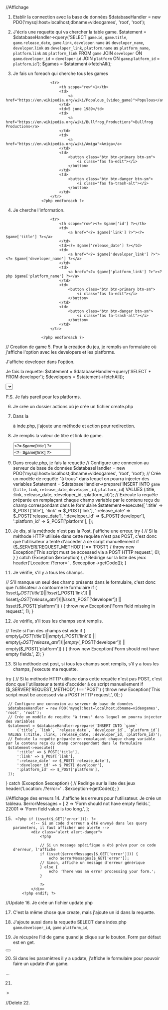//Affichage

1. Etablir la connection avec la base de données
$databaseHandler = new PDO('mysql:host=localhost;dbname=videogames', 'root', 'root');

2. J'écris une requette qui va chercher la table game.
$statement = $databaseHandler->query('SELECT
    `game`.`id`,
    `game`.`title`,
    `game`.`release_date`,
    `game`.`link`,
    `developer`.`name` as `developer_name`,
    `developer`.`link` as `developer_link`,
    `platform`.`name` as `platform_name`,
    `platform`.`link` as `platform_link`
FROM `game`
JOIN `developer` ON `game`.`developer_id` = `developer`.`id`
JOIN `platform` ON `game`.`platform_id` = `platform`.`id`');
$games = $statement->fetchAll();

3. Je fais un foreach qui cherche tous les games
  <?php foreach ($games as $game) : ?>
                        <tr>
                            <th scope="row">1</th>
                            <td>
                                <a href="https://en.wikipedia.org/wiki/Populous_(video_game)">Populous</a>
                            </td>
                            <td>5 june 1989</td>
                            <td>
                                <a href="https://en.wikipedia.org/wiki/Bullfrog_Productions">Bullfrog Productions</a>
                            </td>
                            <td>
                                <a href="https://en.wikipedia.org/wiki/Amiga">Amiga</a>
                            </td>
                            <td>
                                <button class="btn btn-primary btn-sm">
                                    <i class="fas fa-edit"></i>
                                </button>
                            </td>
                            <td>
                                <button class="btn btn-danger btn-sm">
                                    <i class="fas fa-trash-alt"></i>
                                </button>
                            </td>
                        </tr>
                    <?php endforeach ?>

4. Je cherche l'information.
  <?php foreach ($games as $game) : ?>
                        <tr>
                            <th scope="row"><?= $game['id'] ?></th>
                            <td>
                                <a href="<?= $game['link'] ?>"><?= $game['title'] ?></a>
                            </td>
                            <td><?= $game['release_date'] ?></td>
                            <td>
                                <a href="<?= $game['developer_link'] ?>"><?= $game['developer_name'] ?></a>
                            </td>
                            <td>
                                <a href="<?= $game['platform_link'] ?>"><?php $game['platform_name'] ?></a>
                            </td>
                            <td>
                                <button class="btn btn-primary btn-sm">
                                    <i class="fas fa-edit"></i>
                                </button>
                            </td>
                            <td>
                                <button class="btn btn-danger btn-sm">
                                    <i class="fas fa-trash-alt"></i>
                                </button>
                            </td>
                        </tr>

                    <?php endforeach ?>

// Creation de game 
5. Pour la création du jeu, je remplis un formulaire où j'affiche l'option avec les developers et les platforms.

J'affiche developer dans l'option.

Je fais la requette:
$statement = $databaseHandler->query('SELECT * FROM developer');
$developers = $statement->fetchAll();

   <td>
                                <select name="developer">
                                    <?php foreach ($developers as $developer) : ?>
                                        <option value="<?php $developer['id'] ?>"><?= $developer['name'] ?></option>
                                    <?php endforeach ?>
                                </select>
                            </td>

P.S. Je fais pareil pour les platforms.

6. Je crée un dossier actions où je crée un fichier create.php

7. Dans la <form> à inde.php, j'ajoute une méthode et action pour redirection.
<form method="post" action="actions/create.php">

8. Je remplis la valeur de titre et link de game.

    <td>
                                <input type="text" name="title" placeholder="Title" value="<?= $game['title'] ?>" />
                                <br />
                                <input type="text" name="link" placeholder="External link" value="<?= $game['link'] ?>" />
                            </td>

9. Dans create.php, je fais la requette 
// Configure une connexion au serveur de base de données
 $databaseHandler = new PDO('mysql:host=localhost;dbname=videogames', 'root', 'root');
 // Crée un modèle de requête "à trous" dans lequel on pourra injecter des variables
 $statement = $databaseHandler->prepare('INSERT INTO `game`
     (`title`, `link`, `release_date`, `developer_id`, `platform_id`)
 VALUES (:title, :link, :release_date, :developer_id, :platform_id)');
 // Exécute la requête préparée en remplaçant chaque champ variable par le contenu reçu du champ correspondant dans le formulaire
 $statement->execute([
     ':title' => $_POST['title'],
     ':link' => $_POST['link'],
     ':release_date' => $_POST['release_date'],
     ':developer_id' => $_POST['developer'],
     ':platform_id' => $_POST['platform'],
 ]);


10. Je dis, si la méthode n'est pas la Post, j'affiche une erreur.
try {
    // Si la méthode HTTP utilisée dans cette requête n'est pas POST, c'est donc que l'utilisateur a tenté d'accéder à ce script manuellement
    if ($_SERVER['REQUEST_METHOD'] !== 'POST') {
        throw new Exception('This script must be accessed via a POST HTTP request.', 0);
    }
} catch (Exception $exception) {
    // Redirige sur la liste des jeux
    header('Location: /?error=' . $exception->getCode());
}

11. Je vérifie, s'il y a tous les champs.

   // S'il manque un seul des champ présents dans le formulaire, c'est donc que l'utilisateur a contourné le formulaire
    if (
        !isset($_POST['title']) ||
        !isset($_POST['link']) ||
        !isset($_POST['release_date']) ||
        !isset($_POST['developer']) ||
        !isset($_POST['platform'])
    ) {
        throw new Exception('Form field missing in request.', 1);
    }

12. Je vérifie, s'il tous les champs sont remplis.

   // Teste si l'un des champs est vide
    if (
        empty($_POST['title']) ||
        empty($_POST['link']) ||
        empty($_POST['release_date']) ||
        empty($_POST['developer']) ||
        empty($_POST['platform'])
    ) {
        throw new Exception('Form should not have empty fields.', 2);
    }

13. Si la méthode est post, si tous les champs sont remplis, s'il y a tous les champs, j'execute ma requette.

try {
     // Si la méthode HTTP utilisée dans cette requête n'est pas POST, c'est donc que l'utilisateur a tenté d'accéder à ce script manuellement
     if ($_SERVER['REQUEST_METHOD'] !== 'POST') {
         throw new Exception('This script must be accessed via a POST HTTP request.', 0);
     }

     // Configure une connexion au serveur de base de données
     $databaseHandler = new PDO('mysql:host=localhost;dbname=videogames', 'root', 'root');
     // Crée un modèle de requête "à trous" dans lequel on pourra injecter des variables
     $statement = $databaseHandler->prepare('INSERT INTO `game`
         (`title`, `link`, `release_date`, `developer_id`, `platform_id`)
     VALUES (:title, :link, :release_date, :developer_id, :platform_id)');
     // Exécute la requête préparée en remplaçant chaque champ variable par le contenu reçu du champ correspondant dans le formulaire
     $statement->execute([
         ':title' => $_POST['title'],
         ':link' => $_POST['link'],
         ':release_date' => $_POST['release_date'],
         ':developer_id' => $_POST['developer'],
         ':platform_id' => $_POST['platform'],
     ]);
 }
 catch (Exception $exception) {
     // Redirige sur la liste des jeux
     header('Location: /?error=' . $exception->getCode());
 }

//Affichage des erreurs
14.  J'affiche les erreurs pour l'utilisateur.
Je crée un tableau.
$errorMessages = [
     2 => 'Form should not have empty fields.',
     22001 => 'Form field value is too long.',
 ];

 15. 
          <?php if (isset($_GET['error'])): ?>
                 <!-- Si un code d'erreur a été envoyé dans les query parameters, il faut afficher une alerte -->
                 <div class="alert alert-danger">
                     <?php

                     // Si un message spécifique a été prévu pour ce code d'erreur, l'affiche
                     if (isset($errorMessages[$_GET['error']])) {
                         echo $errorMessages[$_GET['error']];
                     // Sinon, affiche un message d'erreur générique
                     } else {
                         echo 'There was an error processing your form.';
                     }

                     ?>
                 </div>
             <?php endif; ?>

//Update
16. Je crée un fichier update.php

17. C'est la même chose que create, mais j'ajoute un id dans la requette.

18. J'ajoute aussi dans la requette SELECT dans index.php
 `game`.`developer_id`,
`game`.`platform_id`,

19. Je récupère l'id de game quand je clique sur le bouton.
Form par défaut est en get.
  <td>
                                <form>
                                    <input name="update"  type="hidden" value="<?= $game['id'] ?>" />
                                    <button class="btn btn-primary btn-sm">
                                        <i class="fas fa-edit"></i>
                                    </button>
                                </form>
                            </td>

20. Si dans les paramètres il y a update, j'affiche le formulaire pour pouvoir faire un update d'un game.

 <?php if (isset($_GET['update']) && $_GET['update'] === $game['id']) : ?>
<form>...</form>
                        <?php endif ?>

21. 
 <option value="<?= $developer['id'] ?>" <?php if ($developer['id'] === $game['developer_id']) echo 'selected' ?>><?= $developer['name'] ?></option>

//Delete
22. 